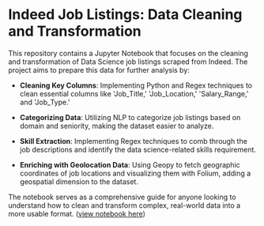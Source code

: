 # Indeed Job Listings: Data Cleaning and Transformation
This repository contains a Jupyter Notebook that focuses on the cleaning and transformation of Data Science job listings scraped from Indeed. The project aims to prepare this data for further analysis by:

* __Cleaning Key Columns__: Implementing Python and Regex techniques to clean essential columns like 'Job_Title,' 'Job_Location,' 'Salary_Range,' and 'Job_Type.'

* __Categorizing Data__: Utilizing NLP to categorize job listings based on domain and seniority, making the dataset easier to analyze.

* __Skill Extraction__: Implementing Regex techniques to comb through the job descriptions and identify the data science-related skills requirement.

* __Enriching with Geolocation Data__: Using Geopy to fetch geographic coordinates of job locations and visualizing them with Folium, adding a geospatial dimension to the dataset.

The notebook serves as a comprehensive guide for anyone looking to understand how to clean and transform complex, real-world data into a more usable format.
([view notebook here](https://nbviewer.org/github/JustinLzc/Data-Cleaning-and-Transformation/blob/main/Indeed_Job_Listings_Data_Cleaning_and_Transformation.ipynb))
